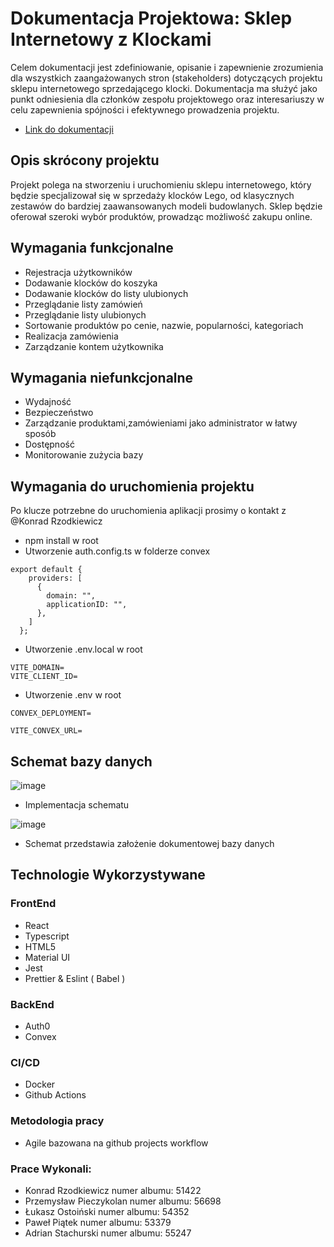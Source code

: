 # Dokumentacja Projektowa: Sklep Internetowy z Klockami 


Celem dokumentacji jest zdefiniowanie, opisanie i zapewnienie zrozumienia dla wszystkich zaangażowanych stron (stakeholders) dotyczących projektu sklepu internetowego sprzedającego klocki. Dokumentacja ma służyć jako punkt odniesienia dla członków zespołu projektowego oraz interesariuszy w celu zapewnienia spójności i efektywnego prowadzenia projektu.

- [Link do dokumentacji](https://docs.google.com/document/d/1XYowg1-O9LU13x_p4BH88Lu8v5hsTSe6)

## Opis skrócony projektu
Projekt polega na stworzeniu i uruchomieniu sklepu internetowego, który będzie specjalizował się w sprzedaży klocków Lego, od klasycznych zestawów do bardziej zaawansowanych modeli budowlanych. Sklep będzie oferował szeroki wybór produktów, prowadząc możliwość zakupu online.

## Wymagania funkcjonalne
- Rejestracja użytkowników
- Dodawanie klocków do koszyka
- Dodawanie klocków do listy ulubionych
- Przeglądanie listy zamówień
- Przeglądanie listy ulubionych
- Sortowanie produktów po cenie, nazwie, popularności, kategoriach
- Realizacja zamówienia
- Zarządzanie kontem użytkownika

## Wymagania niefunkcjonalne
- Wydajność
- Bezpieczeństwo
- Zarządzanie produktami,zamówieniami jako administrator w łatwy sposób
- Dostępność
- Monitorowanie zużycia bazy

## Wymagania do uruchomienia projektu
Po klucze potrzebne do uruchomienia aplikacji prosimy o kontakt z @Konrad Rzodkiewicz
- npm install w root
- Utworzenie auth.config.ts w folderze convex
```
export default {
    providers: [
      {
        domain: "",
        applicationID: "",
      },
    ]
  };
```
- Utworzenie .env.local w root
```
VITE_DOMAIN=
VITE_CLIENT_ID=
```
- Utworzenie .env w root
```
CONVEX_DEPLOYMENT=

VITE_CONVEX_URL=
```

## Schemat bazy danych
![image](https://github.com/LainonShiraya/51422_56698_55247_53379_54352/assets/59234543/7abd8027-c6ed-49aa-ad07-dc16677a5934)


- Implementacja schematu
  
 ![image](https://github.com/LainonShiraya/51422_56698_55247_53379_54352/assets/59234543/31992ea2-f676-4c34-ae7d-3e8fd430b97e)


  * Schemat przedstawia założenie dokumentowej bazy danych

## Technologie Wykorzystywane

### FrontEnd
- React
- Typescript
- HTML5
- Material UI
- Jest
- Prettier & Eslint ( Babel )

### BackEnd
- Auth0
- Convex

### CI/CD
- Docker
- Github Actions

### Metodologia pracy
- Agile bazowana na github projects workflow

### Prace Wykonali: 
- Konrad Rzodkiewicz numer albumu: 51422
- Przemysław Pieczykolan numer albumu: 56698
- Łukasz Ostoiński numer albumu:  54352
- Paweł Piątek numer albumu: 53379
- Adrian Stachurski numer albumu: 55247
